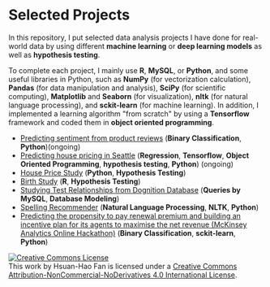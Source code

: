 # Selected Projects

In this repository, I put selected data analysis projects I have done for real-world data by using different **machine learning** or **deep learning models** as well as **hypothesis testing**. 

To complete each project, I mainly use **R**, **MySQL**, or **Python**, and some useful libraries in Python, such as **NumPy** (for vectorization calculation), **Pandas** (for data manipulation and analysis), **SciPy** (for scientific computing), **Matplotlib** and **Seaborn** (for visualization), **nltk** (for natural language processing), and **sckit-learn** (for machine learning). In addition, I implemented a learning algorithm "from scratch" by using a **Tensorflow** framework and coded them in **object oriented programming**.

- [Predicting sentiment from product reviews](https://github.com/hsuanhao/Projects/tree/master/Predicting%20sentiment%20from%20product%20reviews) (**Binary Classification**, **Python**)(ongoing)
- [Predicting house pricing in Seattle](https://github.com/hsuanhao/Projects/tree/master/Predicting%20house%20pricing%20in%20Seattle) (**Regression**, **Tensorflow**, **Object Oriented Programming**, **hypothesis testing**, **Python**) (ongoing)
- [House Price Study](https://github.com/hsuanhao/Projects/tree/master/house_pricing_study) (**Python**, **Hypothesis Testing**)
- [Birth Study](https://github.com/hsuanhao/Projects/tree/master/Birth_Study) (**R**, **Hypothesis Testing**)
- [Studying Test Relationships from Dognition Database](https://github.com/hsuanhao/Projects/tree/master/Studying%20Test%20Relationships%20from%20Dognition%20Database) (**Queries by MySQL**, **Database Modeling**) 
- [Spelling Recommender](https://github.com/hsuanhao/Projects/tree/master/Spelling_Recommender) (**Natural Language Processing**, **NLTK**, **Python**)
- [Predicting the propensity to pay renewal premium and building an incentive plan for its agents to maximise the net revenue (McKinsey Analytics Online Hackathon)](https://github.com/hsuanhao/Projects/tree/master/Predicting%20the%20propensity%20to%20pay%20renewal%20premium) (**Binary Classification**, **sckit-learn**, **Python**)


<a rel="license" href="http://creativecommons.org/licenses/by-nc-nd/4.0/"><img alt="Creative Commons License" style="border-width:0" src="https://i.creativecommons.org/l/by-nc-nd/4.0/88x31.png" /></a><br />This work by <span xmlns:cc="http://creativecommons.org/ns#" property="cc:attributionName">Hsuan-Hao Fan</span> is licensed under a <a rel="license" href="http://creativecommons.org/licenses/by-nc-nd/4.0/">Creative Commons Attribution-NonCommercial-NoDerivatives 4.0 International License</a>.
